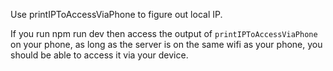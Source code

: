 Use printIPToAccessViaPhone to figure out local IP. 

If you run npm run dev then access the output of `printIPToAccessViaPhone` on your phone, as long as the server is on the same wifi as your phone, you should be able to access it via your device.